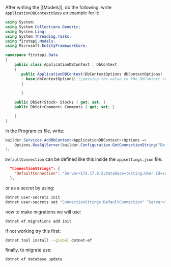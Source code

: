 After writing the [[Models]], do the following.
write `ApplicationDBContext`class
an example for it: 
```C# 
using System;
using System.Collections.Generic;
using System.Linq;
using System.Threading.Tasks;
using firstapi.Models;
using Microsoft.EntityFrameworkCore;

namespace firstapi.Data
{
    public class ApplicationDBContext : DbContext  
    {
       public ApplicationDBContext(DbContextOptions dbContextOptions) 
       : base(dbContextOptions) //passing the value to the DbContext constructor
       {
         
       } 

    public DbSet<Stock> Stocks { get; set; }
    public DbSet<Comment> Comments { get; set; }

    }
}
```

in the Program.cs file, write:
```C# 
builder.Services.AddDbContext<ApplicationDBContext>(Options => 
    Options.UseSqlServer(builder.Configuration.GetConnectionString("DefaultConnection"))
);
```

`DefaultConnection` can be defined like this inside the `appsettings.json` file:
```Json
  "ConnectionStrings": {
    "DefaultConnection": "Server=172.17.0.2;Database=testing;User Id=sa;Password=Testing@123;TrustServerCertificate=True;"
  },
```

or as a secret by using:
```bash
dotnet user-secrets init
dotnet user-secrets set "ConnectionStrings:DefaultConnection" "Server=localhost;Database=MyAppDb;User Id=sa;Password=yourPassword123;"
```

now to make migrations we will use:
```bash
dotnet ef migrations add init 
```
if not working try this first:
```bash
dotnet tool install --global dotnet-ef
```

finally, to migrate use: 
```
dotnet ef database update
```